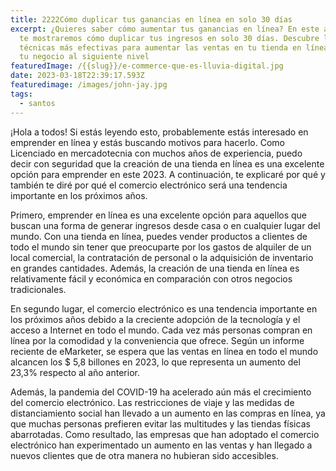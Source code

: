 ```yaml
---
title: 2222Cómo duplicar tus ganancias en línea en solo 30 días
excerpt: ¿Quieres saber cómo aumentar tus ganancias en línea? En este artículo
  te mostraremos cómo duplicar tus ingresos en solo 30 días. Descubre las
  técnicas más efectivas para aumentar las ventas en tu tienda en línea y llevar
  tu negocio al siguiente nivel
featuredImage: /{{slug}}/e-commerce-que-es-lluvia-digital.jpg
date: 2023-03-18T22:39:17.593Z
featuredimage: /images/john-jay.jpg
tags:
  - santos
---
```

<!--StartFragment-->

¡Hola a todos! Si estás leyendo esto, probablemente estás interesado en emprender en línea y estás buscando motivos para hacerlo. Como Licenciado en mercadotecnia con muchos años de experiencia, puedo decir con seguridad que la creación de una tienda en línea es una excelente opción para emprender en este 2023. A continuación, te explicaré por qué y también te diré por qué el comercio electrónico será una tendencia importante en los próximos años.

Primero, emprender en línea es una excelente opción para aquellos que buscan una forma de generar ingresos desde casa o en cualquier lugar del mundo. Con una tienda en línea, puedes vender productos a clientes de todo el mundo sin tener que preocuparte por los gastos de alquiler de un local comercial, la contratación de personal o la adquisición de inventario en grandes cantidades. Además, la creación de una tienda en línea es relativamente fácil y económica en comparación con otros negocios tradicionales.

En segundo lugar, el comercio electrónico es una tendencia importante en los próximos años debido a la creciente adopción de la tecnología y el acceso a Internet en todo el mundo. Cada vez más personas compran en línea por la comodidad y la conveniencia que ofrece. Según un informe reciente de eMarketer, se espera que las ventas en línea en todo el mundo alcancen los $ 5,8 billones en 2023, lo que representa un aumento del 23,3% respecto al año anterior.

Además, la pandemia del COVID-19 ha acelerado aún más el crecimiento del comercio electrónico. Las restricciones de viaje y las medidas de distanciamiento social han llevado a un aumento en las compras en línea, ya que muchas personas prefieren evitar las multitudes y las tiendas físicas abarrotadas. Como resultado, las empresas que han adoptado el comercio electrónico han experimentado un aumento en las ventas y han llegado a nuevos clientes que de otra manera no hubieran sido accesibles.

<!--EndFragment-->